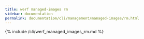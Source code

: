 ```yaml
---
title: werf managed-images rm
sidebar: documentation
permalink: documentation/cli/management/managed-images/rm.html
---
```


{% include /cli/werf_managed_images_rm.md %}
